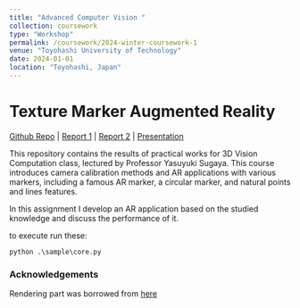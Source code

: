 ```yaml
---
title: "Advanced Computer Vision "
collection: coursework
type: "Workshop"
permalink: /coursework/2024-winter-coursework-1
venue: "Toyohashi University of Technology"
date: 2024-01-01
location: "Toyohashi, Japan"
---
```


# Texture Marker Augmented Reality 

[Github Repo](https://github.com/shani1610/augmented-reality-texture-marker) | [Report 1](https://www.dropbox.com/scl/fi/8iuiphlcttbvoyxjs24li/Augmented-reality-report-1.docx?rlkey=qandb7uvpkse6ujrjnfx7in75&dl=0) | [Report 2](https://www.dropbox.com/scl/fi/ilzod2k7anid3odl6pvuk/Texture-Marker-Augmented-Reality.docx?rlkey=0ydi9l9o2gpf3svqfqcpern07&dl=0) | [Presentation](https://www.dropbox.com/scl/fi/crsqzylpyooemndl9mscw/Marker-less-ar.pptm?rlkey=xjo6g3w0nibo0sah3aphcmimr&dl=0)

This repository contains the results of practical works for 3D Vision Computation class, lectured by Professor Yasuyuki Sugaya. 
This course introduces camera calibration methods and AR applications with various markers, including a
famous AR marker, a circular marker, and natural points and lines features. 

In this assignment I develop an AR application based on the studied knowledge and discuss the performance of it.

to execute run these: 

```python .\sample\core.py```

### Acknowledgements

Rendering part was borrowed from [here](https://github.com/mafda/augmented_reality_101)






